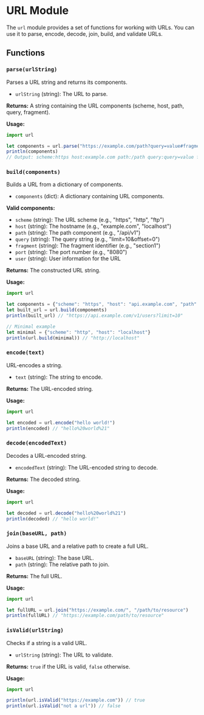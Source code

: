 # URL Module

The `url` module provides a set of functions for working with URLs. You can use it to parse, encode, decode, join, build, and validate URLs.

## Functions

### `parse(urlString)`

Parses a URL string and returns its components.

- `urlString` (string): The URL to parse.

**Returns:** A string containing the URL components (scheme, host, path, query, fragment).

**Usage:**

```js
import url

let components = url.parse("https://example.com/path?query=value#fragment")
println(components)
// Output: scheme:https host:example.com path:/path query:query=value fragment:fragment
```

### `build(components)`

Builds a URL from a dictionary of components.

- `components` (dict): A dictionary containing URL components.

**Valid components:**

- `scheme` (string): The URL scheme (e.g., "https", "http", "ftp")
- `host` (string): The hostname (e.g., "example.com", "localhost")
- `path` (string): The path component (e.g., "/api/v1")
- `query` (string): The query string (e.g., "limit=10&offset=0")
- `fragment` (string): The fragment identifier (e.g., "section1")
- `port` (string): The port number (e.g., "8080")
- `user` (string): User information for the URL

**Returns:** The constructed URL string.

**Usage:**

```js
import url

let components = {"scheme": "https", "host": "api.example.com", "path": "/v1/users", "query": "limit=10"}
let built_url = url.build(components)
println(built_url) // "https://api.example.com/v1/users?limit=10"

// Minimal example
let minimal = {"scheme": "http", "host": "localhost"}
println(url.build(minimal)) // "http://localhost"
```

### `encode(text)`

URL-encodes a string.

- `text` (string): The string to encode.

**Returns:** The URL-encoded string.

**Usage:**

```js
import url

let encoded = url.encode("hello world!")
println(encoded) // "hello%20world%21"
```

### `decode(encodedText)`

Decodes a URL-encoded string.

- `encodedText` (string): The URL-encoded string to decode.

**Returns:** The decoded string.

**Usage:**

```js
import url

let decoded = url.decode("hello%20world%21")
println(decoded) // "hello world!"
```

### `join(baseURL, path)`

Joins a base URL and a relative path to create a full URL.

- `baseURL` (string): The base URL.
- `path` (string): The relative path to join.

**Returns:** The full URL.

**Usage:**

```js
import url

let fullURL = url.join("https://example.com/", "/path/to/resource")
println(fullURL) // "https://example.com/path/to/resource"
```

### `isValid(urlString)`

Checks if a string is a valid URL.

- `urlString` (string): The URL to validate.

**Returns:** `true` if the URL is valid, `false` otherwise.

**Usage:**

```js
import url

println(url.isValid("https://example.com")) // true
println(url.isValid("not a url")) // false
```

